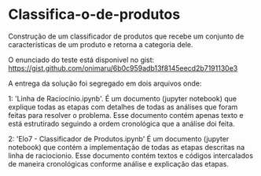 # Classifica-o-de-produtos

Construção de um classificador de produtos que recebe um conjunto de características de um produto e retorna a categoria dele.

O enunciado do teste está disponivel no gist: https://gist.github.com/onimaru/6b0c959adb13f8145eecd2b7191130e3 

A entrega da solução foi segregado em dois arquivos onde:

1: 'Linha de Raciocínio.ipynb'.
É um documento (jupyter notebook) que explique todas as etapas com detalhes de todas as análises que foram feitas para resolver o problema.
Esse documento contém apenas texto e está estrutirado seguindo a ordem cronológica que a análise doi feita.

2: 'Elo7 - Classificador de Produtos.ipynb'
É um documento (jupyter notebook) que contém a implementação de todas as etapas descritas na linha de raciocionio.
Esse documento contém textos e códigos intercalados de maneira cronológicas conforme análise e explicação das etapas.


    
